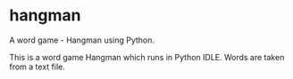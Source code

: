 hangman
=======

A word game - Hangman using Python. 

This is a word game Hangman which runs in Python IDLE. Words are taken from a text file. 
